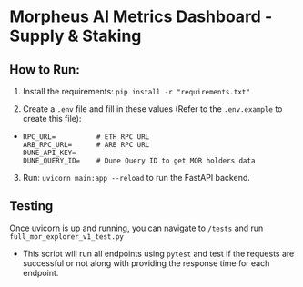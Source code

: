 # Morpheus AI Metrics Dashboard - Supply & Staking

## How to Run:

1) Install the requirements: `pip install -r "requirements.txt"`

2) Create a `.env` file and fill in these values (Refer to the `.env.example` to create this file):
- ```
  RPC_URL=          # ETH RPC URL
  ARB_RPC_URL=      # ARB RPC URL
  DUNE_API_KEY=
  DUNE_QUERY_ID=    # Dune Query ID to get MOR holders data
  ```
3) Run: `uvicorn main:app --reload` to run the FastAPI backend.

## Testing

Once uvicorn is up and running, you can navigate to `/tests` and
run `full_mor_explorer_v1_test.py`

- This script will run all endpoints using `pytest` and test if the requests are successful or not along with providing
the response time for each endpoint.

